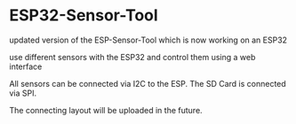 # ESP32-Sensor-Tool
updated version of the ESP-Sensor-Tool which is now working on an ESP32

use different sensors with the ESP32 and control them using a web interface

All sensors can be connected via I2C to the ESP. The SD Card is connected via SPI.

The connecting layout will be uploaded in the future.
